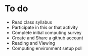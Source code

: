 # To do
- Read class syllabus
- Participate in this or that activity
- Complete initial computing survey
- Create and Share a github account
- Reading and Viewing
- Computing environment setup poll